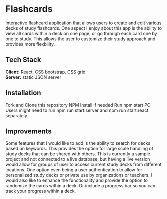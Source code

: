 # Flashcards
Interactive flashcard application that allows users to create and edit various decks of study flashcards. One aspect I enjoy about this app is the ability to view all cards within a deck on one page, or go through each card one by one to study. This allows the user to customize their study approach and provides more flexbility.


## Tech Stack
**Client:** React, CSS bootstrap, CSS grid
<br />
**Server:** static JSON server 


## Installation
  Fork and Clone this repository
  NPM Install if needed
  Run npm start PC Users might need to run npm run start:server and npm run start:react separately
  
## Improvements
Some features that I would like to add is the ability to search for decks based on keywords. This provides the option for large scale handling of study decks that can be shared with others. This is currently a sample project and not connected to a live database, but having a live version would allow for groups of user to access current study decks from different locations. One option even being a user authentication to allow for personalized study decks or private use by organizations or teachers. 
I would also like to enhance the functionality and provide the option to randomize the cards within a deck. Or include a progress bar so you can track your progress within a deck.
 